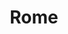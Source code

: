 ---
layout: voyage
icon-light: icon-rome-dark.svg
icon-dark: icon-rome-light.svg
title: "Rome"
description: "Le temps d'un long week-end, j'ai pu visiter cette capitale chargée d'histoire."
image: images/travel-rome.jpg
places:
   - basilique-saint-pierre
   - fontaine-de-trevi
   - forum-romain
   - la-soffitta-renovatio
   - le-bistrot
   - le-colisee
   - obica-parlamento
   - santovino
   - naumachia-ristorante
---